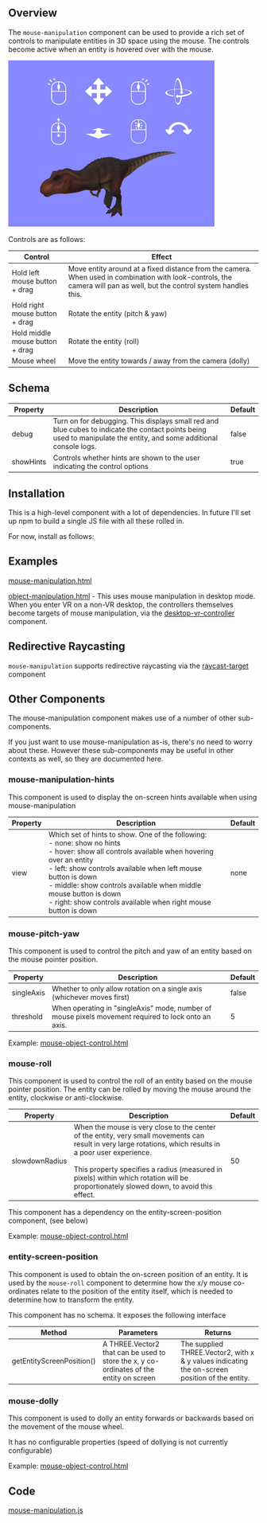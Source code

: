 ## Overview

The `mouse-manipulation` component can be used to provide a rich set of controls to manipulate entities in 3D space using the mouse.  The controls become active when an entity is hovered over with the mouse.

![image-20220812163558569](image-20220812163558569.png)



Controls are as follows:

| **Control**                     | Effect                                                       |
| ------------------------------- | ------------------------------------------------------------ |
| Hold left mouse button + drag   | Move entity around at a fixed distance from the camera.  When used in combination with look-controls, the camera will pan as well, but the control system handles this. |
| Hold right mouse button + drag  | Rotate the entity (pitch & yaw)                              |
| Hold middle mouse button + drag | Rotate the entity (roll)                                     |
| Mouse wheel                     | Move the entity towards / away from the camera (dolly)       |



## Schema

| Property  | Description                                                  | Default |
| --------- | ------------------------------------------------------------ | ------- |
| debug     | Turn on for debugging.  This displays small red and blue cubes to indicate the contact points being used to manipulate the entity, and some additional console logs. | false   |
| showHints | Controls whether hints are shown to the user indicating the control options | true    |



## Installation

This is a high-level component with a lot of dependencies.  In future I'll set up npm to build a single JS file with all these rolled in.  

For now, install as follows:

<script src="https://cdn.jsdelivr.net/gh/diarmidmackenzie/aframe-examples@latest/components/object-parent.min.js"></script>
<script src="https://cdn.jsdelivr.net/gh/diarmidmackenzie/aframe-examples@latest/components/cursor-tracker.min.js"></script>
<script src="https://cdn.jsdelivr.net/gh/diarmidmackenzie/aframe-examples@latest/components/label.min.js"></script>
<script src="https://cdn.jsdelivr.net/gh/diarmidmackenzie/aframe-examples@latest/components/mouse-manipulation.min.js"></script>



## Examples

[mouse-manipulation.html](https://diarmidmackenzie.github.io/aframe-examples/component-usage/mouse-manipulation.html)

[object-manipulation.html](https://diarmidmackenzie.github.io/aframe-examples/component-usage/object-manipulation.html) - This uses mouse manipulation in desktop mode.  When you enter VR on a non-VR desktop, the controllers themselves become targets of mouse manipulation, via the [desktop-vr-controller](https://diarmidmackenzie.github.io/aframe-examples/docs/desktop-vr-controller.html) component.



## Redirective Raycasting

`mouse-manipulation` supports redirective raycasting via the [raycast-target](https://diarmidmackenzie.github.io/aframe-examples/docs/raycast-target.html) component



## Other Components

The mouse-manipulation component makes use of a number of other sub-components.

If you just want to use mouse-manipulation as-is, there's no need to worry about these.  However these sub-components may be useful in other contexts as well, so they are documented here.

### mouse-manipulation-hints

This component is used to display the on-screen hints available when using mouse-manipulation

| Property | Description                                                  | Default |
| -------- | ------------------------------------------------------------ | ------- |
| view     | Which set of hints to show.  One of the following:<br />- none: show no hints<br />- hover: show all controls available when hovering over an entity<br />- left: show controls available when left mouse button is down<br />- middle: show controls available when middle mouse button is down<br />- right: show controls available when right mouse button is down | none    |

### mouse-pitch-yaw

This component is used to control the pitch and yaw of an entity based on the mouse pointer position.

| Property   | Description                                                  | Default |
| ---------- | ------------------------------------------------------------ | ------- |
| singleAxis | Whether to only allow rotation on a single axis (whichever moves first) | false   |
| threshold  | When operating in "singleAxis" mode, number of mouse pixels movement required to lock onto an axis. | 5       |

Example: [mouse-object-control.html](https://diarmidmackenzie.github.io/aframe-examples/component-usage/mouse-object-control.html)



### mouse-roll

This component is used to control the roll of an entity based on the mouse pointer position.  The entity can be rolled by moving the mouse around the entity, clockwise or anti-clockwise.



| Property       | Description                                                  | Default |
| -------------- | ------------------------------------------------------------ | ------- |
| slowdownRadius | When the mouse is very close to the center of the entity, very small movements can result in very large rotations, which results in a poor user experience.<br /><br />This property specifies a radius (measured in pixels) within which rotation will be proportionately slowed down, to avoid this effect. | 50      |

This component has a dependency on the entity-screen-position component, (see below)

Example: [mouse-object-control.html](https://diarmidmackenzie.github.io/aframe-examples/component-usage/mouse-object-control.html)



### entity-screen-position

This component is used to obtain the on-screen position of an entity.  It is used by the `mouse-roll` component to determine how the x/y mouse co-ordinates relate to the position of the entity itself, which is needed to determine how to transform the entity.

This component has no schema.  It exposes the following interface

| Method                    | Parameters                                                   | Returns                                                      |
| ------------------------- | ------------------------------------------------------------ | ------------------------------------------------------------ |
| getEntityScreenPosition() | A THREE.Vector2 that can be used to store the x, y co-ordinates of the entity on screen | The supplied THREE.Vector2, with x & y values indicating the on-screen position of the entity. |



### mouse-dolly

This component is used to dolly an entity forwards or backwards based on the movement of the mouse wheel.

It has no configurable properties (speed of dollying is not currently configurable)

Example: [mouse-object-control.html](https://diarmidmackenzie.github.io/aframe-examples/component-usage/mouse-object-control.html)



## Code

  [mouse-manipulation.js](https://github.com/diarmidmackenzie/aframe-examples/blob/main/components/mouse-manipulation.js)